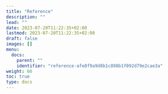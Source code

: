 ```yaml
---
title: "Reference"
description: ""
lead: ""
date: 2023-07-20T11:22:35+02:00
lastmod: 2023-07-20T11:22:35+02:00
draft: false
images: []
menu:
  docs:
    parent: ""
    identifier: "reference-afe8f9a9d8b1c898b1f092d79e2cae3a"
weight: 66
toc: true
type: docs
---
```

